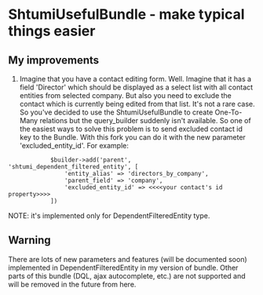 ShtumiUsefulBundle - make typical things easier
===============================================


## My improvements

1) Imagine that you have a contact editing form. Well. Imagine that it has a field 'Director' which should be displayed as a select list with all contact entities from selected company. But also you need to exclude the contact which is currently being edited from that list. 
It's not a rare case. So you've decided to use the ShtumiUsefulBundle to create One-To-Many relations but the query_builder suddenly isn't available. So one of the easiest ways to solve this problem is to send excluded contact id key to the Bundle. With this fork you can do it with the new parameter 'excluded_entity_id'. For example:

```
            $builder->add('parent', 'shtumi_dependent_filtered_entity', [
                'entity_alias' => 'directors_by_company',
                'parent_field' => 'company',
                'excluded_entity_id' => <<<<your contact's id property>>>> 
            ])
```
NOTE:
it's implemented only for DependentFilteredEntity type.

## Warning

There are lots of new parameters and features (will be documented soon) implemented in DependentFilteredEntity in my version of bundle.
Other parts of this bundle (DQL, ajax autocomplete, etc.) are not supported and will be removed in the future from here.
